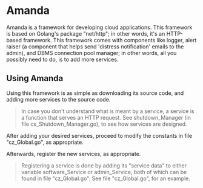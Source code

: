# Amanda

Amanda is a framework for developing cloud applications. This framework is based on Golang's package "net/http"; in other words, it's an HTTP-based framework. This framework comes with components like logger, alert raiser (a component that helps send 'distress notification' emails to the admin), and DBMS connection pool manager; in other words, all you possibly need to do, is to add more services.



## Using Amanda

Using this framework is as simple as downloading its source code, and adding more services to the source code.

> In case you don't understand what is meant by a service, a service is a function that serves an HTTP request. See shutdown\_Manager (in file cx\_Shutdown\_Manager.go), to see how services are designed.

After adding your desired services, proceed to modify the constants in file "cz\_Global.go", as appropriate.

Afterwards, register the new services, as appropriate. 

> Registering a service is done by adding its "service data" to either variable software\_Service or admin\_Service, both of which can be found in file "cz\_Global.go". See file "cz\_Global.go", for an example.